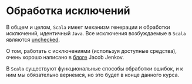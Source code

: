 Обработка исключений
====================

В общем и целом, `Scala` имеет механизм генерации и обработки
исключений, идентичный `Java`. Все исключения возбуждаемые в `Scala`
являются [unchecked][0].

О том, работать с исключениями (используя доступные средства), очень
хорошо написано в [блоге][1] Jacob Jenkov.

В `Scala` существуют функциональные способы обработки ошибок, и к ним
мы обязательно вернемся, но это будет в конце данного курса.

[0]: http://crunchify.com/better-understanding-on-checked-vs-unchecked-exceptions-how-to-handle-exception-better-way-in-java/
[1]: http://tutorials.jenkov.com/scala/exception-try-catch-finally.html


